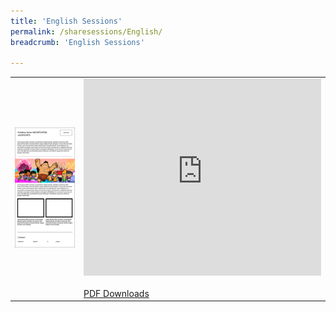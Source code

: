 ```yaml
---
title: 'English Sessions'
permalink: /sharesessions/English/
breadcrumb: 'English Sessions'

---
```

<table border="0">
  <tr>
    <td rowspan="3">
      <img src="images/website-exhibitor-template-01-02.jpg">
    </td>
  </tr>
  <tr>
    <td>
      <iframe width="380" height="315" src="https://www.youtube.com/embed/GlJU3U2eDwA" frameborder="0" allow="accelerometer; autoplay; encrypted-media; gyroscope; picture-in-picture" allowfullscreen></iframe>
      <br/><br/>
      <a href="test/TestingPDFDownload.pdf" download>PDF Downloads</a>
    </td>
   </tr>
</table>
